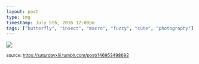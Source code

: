 ```yaml
---
layout: post
type: img
timestamp: July 5th, 2016 12:00pm
tags: ["butterfly", "insect", "macro", "fuzzy", "cute", "photography"]
---
```

<img src="https://saturdayxiii.github.io/media/146953498692.gif"/>
  
<small>source: https://saturdayxiii.tumblr.com/post/146953498692</small>